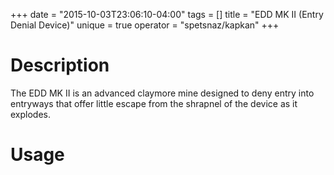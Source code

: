 +++
date = "2015-10-03T23:06:10-04:00"
tags = []
title = "EDD MK II (Entry Denial Device)"
unique = true
operator = "spetsnaz/kapkan"
+++

# Description

The EDD MK II is an advanced claymore mine designed to deny entry into entryways that offer little escape from the shrapnel of the device as it explodes.

# Usage
